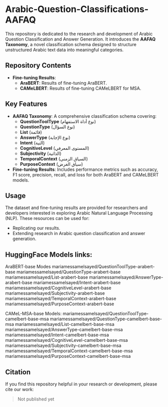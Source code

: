 # Arabic-Question-Classifications-AAFAQ

This repository is dedicated to the research and development of Arabic Question Classification and Answer Generation. It introduces the **AAFAQ Taxonomy**, a novel classification schema designed to structure unstructured Arabic text data into meaningful categories.

## Repository Contents

- **Fine-tuning Results**:
  - **AraBERT**: Results of fine-tuning AraBERT.
  - **CAMeLBERT**: Results of fine-tuning CAMeLBERT for MSA.

## Key Features

- **AAFAQ Taxonomy**: A comprehensive classification schema covering:
  - **QuestionToolType** (نوع أداة الاستفهام)
  - **QuestionType** (نوع السؤال)
  - **List** (قائمة)
  - **AnswerType** (نوع الإجابة)
  - **Intent** (النية)
  - **CognitiveLevel** (المستوى المعرفي)
  - **Subjectivity** (الذاتية)
  - **TemporalContext** (السياق الزمني)
  - **PurposeContext** (سياق الغرض)
- **Fine-tuning Results**: Includes performance metrics such as accuracy, F1 score, precision, recall, and loss for both AraBERT and CAMeLBERT models.

## Usage

The dataset and fine-tuning results are provided for researchers and developers interested in exploring Arabic Natural Language Processing (NLP). These resources can be used for:
- Replicating our results.
- Extending research in Arabic question classification and answer generation.

## HuggingFace Models links:
AraBERT-base Modes
mariamessamelsayed/QuestionToolType-arabert-base
mariamessamelsayed/QuestionType-arabert-base
mariamessamelsayed/List-arabert-base
mariamessamelsayed/AnswerType-arabert-base
mariamessamelsayed/Intent-arabert-base
mariamessamelsayed/CognitiveLevel-arabert-base
mariamessamelsayed/Subjectivity-arabert-base
mariamessamelsayed/TemporalContext-arabert-base
mariamessamelsayed/PurposeContext-arabert-base

CAMeL-MSA-base Models:
mariamessamelsayed/QuestionToolType-camelbert-base-msa
mariamessamelsayed/QuestionType-camelbert-base-msa
mariamessamelsayed/List-camelbert-base-msa
mariamessamelsayed/AnswerType-camelbert-base-msa
mariamessamelsayed/Intent-camelbert-base-msa
mariamessamelsayed/CognitiveLevel-camelbert-base-msa
mariamessamelsayed/Subjectivity-camelbert-base-msa
mariamessamelsayed/TemporalContext-camelbert-base-msa
mariamessamelsayed/PurposeContext-camelbert-base-msa

## Citation

If you find this repository helpful in your research or development, please cite our work:

> Not published yet

